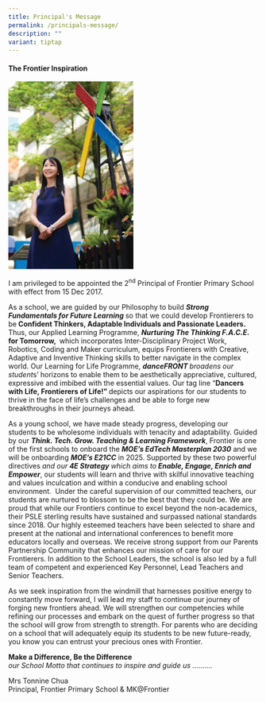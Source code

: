 ```yaml
---
title: Principal's Message
permalink: /principals-message/
description: ""
variant: tiptap
---
```

<h4><strong>The Frontier Inspiration</strong></h4>
<p></p>
<div class="isomer-image-wrapper">
<img style="width: 50%;" height="auto" width="100%" alt="" src="/images/P_Message.jpg">
</div>
<p>I am privileged to be appointed the 2<sup>nd</sup>&nbsp;Principal of Frontier
Primary School with effect from 15 Dec 2017.</p>
<p>As a school, we are guided by our Philosophy to build <strong><em>Strong Fundamentals for Future Learning</em> </strong>so
that we could develop Frontierers to be<strong> Confident Thinkers, Adaptable Individuals and Passionate Leaders.</strong> Thus,
our Applied Learning Programme, <strong><em>Nurturing The Thinking F.A.C.E.</em></strong>  <strong>for Tomorrow, </strong>&nbsp;which
incorporates Inter-Disciplinary Project Work, Robotics, Coding and Maker
curriculum, equips Frontierers with Creative, Adaptive and Inventive Thinking
skills to better navigate in the complex world. Our Learning for Life Programme, <strong><em>danceFRONT </em></strong><em>broadens our student</em>s’
horizons to enable them to be aesthetically appreciative, cultured, expressive
and imbibed with the essential values. Our tag line “<strong>Dancers with Life, Frontierers of Life!” </strong>depicts
our aspirations for our students to thrive in the face of life’s challenges
and be able to forge new breakthroughs in their journeys ahead.&nbsp;</p>
<p>As a young school, we have made steady progress, developing our students
to be wholesome individuals with tenacity and adaptability. Guided by our <strong><em>Think. Tech. Grow. Teaching &amp; Learning Framework</em></strong>,
Frontier is one of the first schools to onboard the <strong><em>MOE’s EdTech Masterplan 2030</em></strong> and
we will be onboarding <strong><em>MOE’s E21CC</em></strong> in 2025. Supported
by these two powerful directives <em>and our</em><strong><em> 4E Strategy </em></strong><em>which aims to</em><strong><em> Enable, Engage, Enrich and Empower</em></strong>,
our students will learn and thrive with skilful innovative teaching and
values inculcation and within a conducive and enabling school environment.
&nbsp;Under the careful supervision of our committed teachers, our students
are nurtured to blossom to be the best that they could be. We are proud
that while our Frontiers continue to excel beyond the non-academics, their
PSLE sterling results have sustained and surpassed national standards since
2018. Our highly esteemed teachers have been selected to share and present
at the national and international conferences to benefit more educators
locally and overseas. We receive strong support from our Parents Partnership
Community that enhances our mission of care for our Frontierers. In addition
to the School Leaders, the school is also led by a full team of competent
and experienced Key Personnel, Lead Teachers and Senior Teachers.</p>
<p>As we seek inspiration from the windmill that harnesses positive energy
to constantly move forward, I will lead my staff to continue our journey
of forging new frontiers ahead. We will strengthen our competencies while
refining our processes and embark on the quest of further progress so that
the school will grow from strength to strength. For parents who are deciding
on a school that will adequately equip its students to be new future-ready,
you know you can entrust your precious ones with Frontier. &nbsp;</p>
<p></p>
<p><strong>Make a Difference, Be the Difference<br></strong><em>our School Motto that continues to inspire and guide us ……….</em>
</p>
<p>Mrs Tonnine Chua
<br>Principal, Frontier Primary School &amp; MK@Frontier</p>